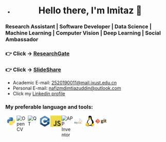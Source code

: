 - <h1 align="center"><b>Hello there, I'm Imitaz 👋</b></h1>
### Research Assistant | Software Developer | Data Science | Machine Learning | Computer Vision | Deep Learning | Social Ambassador

### 👉 Click -> [ResearchGate](https://www.researchgate.net/profile/Nafiz-Md-Uddin)

### 👉 Click -> [SlideShare](https://www.slideshare.net/NafizMdImtiazUddin)

<!-- ### Jiangxi University of Science and Technology(江西理工大学) -Jiangxi, China (2019-2023)
### Major: Computer Science and Technology
### Bachelor of Engineering(2019-2023) -->
- Academic E-mail: 2520190011@mail.jxust.edu.cn
- Personal E-mail: nafizmdimtiazuddin@outlook.com
- Click my [Linkedin profile](https://www.linkedin.com/in/nafizmd09/)



### My preferable language and tools:


<img align="left" alt="Python" width="35px" src="https://raw.githubusercontent.com/github/explore/80688e429a7d4ef2fca1e82350fe8e3517d3494d/topics/python/python.png" />
<img align="left" alt="OpenCV" width="35px" src="https://www.vectorlogo.zone/logos/opencv/opencv-icon.svg" />
<img align="left" alt="QT" width="35px" src="https://upload.wikimedia.org/wikipedia/commons/0/0b/Qt_logo_2016.svg" />


<img align="left" alt="C++" width="35px" src="https://raw.githubusercontent.com/github/explore/80688e429a7d4ef2fca1e82350fe8e3517d3494d/topics/cpp/cpp.png" />

<img align="left" alt="JS" width="35px" src="https://raw.githubusercontent.com/github/explore/80688e429a7d4ef2fca1e82350fe8e3517d3494d/topics/javascript/javascript.png" />

<img align="left" alt="APP Inventor" width="35px" src="https://play-lh.googleusercontent.com/bftU9gU-q5BvC5k2vaFciol7tlHaco2IIRcIibzt-jJlZj5L3FLyaJ_Vq0vAdcgj60s=w240-h480-rw" />

<img align="left" alt="MySQL" width="35px" src="https://raw.githubusercontent.com/github/explore/80688e429a7d4ef2fca1e82350fe8e3517d3494d/topics/mysql/mysql.png" />

<img align="left" alt="Linux" width="35px" src="https://raw.githubusercontent.com/devicons/devicon/master/icons/linux/linux-original.svg" />

<img align="left" alt="Git" width="35px" src="https://raw.githubusercontent.com/github/explore/80688e429a7d4ef2fca1e82350fe8e3517d3494d/topics/git/git.png" />


<!-- <img align="center" alt="PHP" width="35px" src="https://raw.githubusercontent.com/devicons/devicon/master/icons/php/php-original.svg" /> -->

<!-- <img align="left" alt="VS Code" width="35px" src="https://raw.githubusercontent.com/github/explore/80688e429a7d4ef2fca1e82350fe8e3517d3494d/topics/visual-studio-code/visual-studio-code.png" /> -->

<!-- <img align="left" alt="Arduino" width="35px" src="https://cdn.worldvectorlogo.com/logos/arduino-1.svg" /> -->

<!-- <img align="left" alt="Matlab" width="35px" src="https://upload.wikimedia.org/wikipedia/commons/2/21/Matlab_Logo.png" /> -->

<!-- <img align="left" alt="HTML" width="35px" src="https://raw.githubusercontent.com/devicons/devicon/master/icons/html5/html5-original-wordmark.svg" /> -->
<!-- <img align="left" alt="CSS" width="35px" src="https://raw.githubusercontent.com/devicons/devicon/master/icons/css3/css3-original-wordmark.svg" /> -->
<!-- <img align="left" alt="Bootstrap" width="35px" src="https://raw.githubusercontent.com/devicons/devicon/master/icons/bootstrap/bootstrap-plain-wordmark.svg" /> -->

<br>



